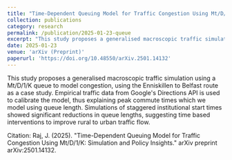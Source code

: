 ```yaml
---
title: "Time-Dependent Queuing Model for Traffic Congestion Using Mt/D/1/K: Simulation and Policy Insights"
collection: publications
category: research
permalink: /publication/2025-01-23-queue
excerpt: "This study proposes a generalised macroscopic traffic simulation using a Mt/D/1/K queue to model congestion, using the Enniskillen to Belfast route as a case study. Empirical traffic data from Google's Directions API is used to calibrate the model, thus explaining peak commute times which we model using queue length."
date: 2025-01-23
venue: 'arXiv (Preprint)'
paperurl: 'https://doi.org/10.48550/arXiv.2501.14132'
---
```

This study proposes a generalised macroscopic traffic simulation using a Mt/D/1/K queue to model congestion, using the Enniskillen to Belfast route as a case study. Empirical traffic data from Google's Directions API is used to calibrate the model, thus explaining peak commute times which we model using queue length. Simulations of staggered institutional start times showed significant reductions in queue lengths, suggesting time based interventions to improve rural to urban traffic flow.

Citation: Raj, J. (2025). "Time-Dependent Queuing Model for Traffic Congestion Using Mt/D/1/K: Simulation and Policy Insights." arXiv preprint arXiv:2501.14132.
